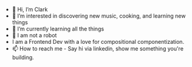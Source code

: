 - 👋 Hi, I’m Clark
- 👀 I’m interested in discovering new music, cooking, and learning new things
- 🌱 I’m currently learning all the things
- 💞️ I am not a robot
- I am a Frontend Dev with a love for compositional componentization.
- 📫 How to reach me - Say hi via linkedin, show me something you're building.

<!---
ClarkGH/ClarkGH is a ✨ special ✨ repository because its `README.md` (this file) appears on your GitHub profile.
You can click the Preview link to take a look at your changes.
--->
